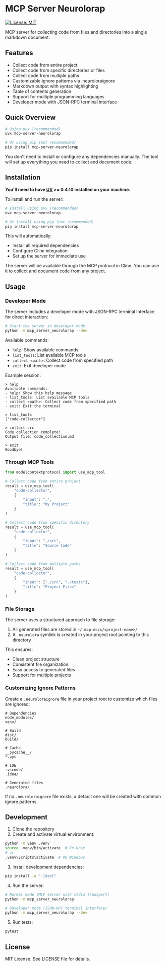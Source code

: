 # MCP Server Neurolorap

[![License: MIT](https://img.shields.io/badge/License-MIT-yellow.svg)](https://opensource.org/licenses/MIT)

MCP server for collecting code from files and directories into a single markdown document.

## Features

- Collect code from entire project
- Collect code from specific directories or files
- Collect code from multiple paths
- Customizable ignore patterns via .neuroloraignore
- Markdown output with syntax highlighting
- Table of contents generation
- Support for multiple programming languages
- Developer mode with JSON-RPC terminal interface

## Quick Overview

```sh
# Using uvx (recommended)
uvx mcp-server-neurolorap

# Or using pip (not recommended)
pip install mcp-server-neurolorap
```

You don't need to install or configure any dependencies manually. The tool will set up everything you need to collect and document code.

## Installation

**You'll need to have [UV](https://docs.astral.sh/uv/) >= 0.4.10 installed on your machine.**

To install and run the server:

```sh
# Install using uvx (recommended)
uvx mcp-server-neurolorap

# Or install using pip (not recommended)
pip install mcp-server-neurolorap
```

This will automatically:

- Install all required dependencies
- Configure Cline integration
- Set up the server for immediate use

The server will be available through the MCP protocol in Cline. You can use it to collect and document code from any project.

## Usage

### Developer Mode

The server includes a developer mode with JSON-RPC terminal interface for direct interaction:

```bash
# Start the server in developer mode
python -m mcp_server_neurolorap --dev
```

Available commands:

- `help`: Show available commands
- `list_tools`: List available MCP tools
- `collect <path>`: Collect code from specified path
- `exit`: Exit developer mode

Example session:

```
> help
Available commands:
- help: Show this help message
- list_tools: List available MCP tools
- collect <path>: Collect code from specified path
- exit: Exit the terminal

> list_tools
["code-collector"]

> collect src
Code collection complete!
Output file: code_collection.md

> exit
Goodbye!
```

### Through MCP Tools

```python
from modelcontextprotocol import use_mcp_tool

# Collect code from entire project
result = use_mcp_tool(
    "code-collector",
    {
        "input": ".",
        "title": "My Project"
    }
)

# Collect code from specific directory
result = use_mcp_tool(
    "code-collector",
    {
        "input": "./src",
        "title": "Source Code"
    }
)

# Collect code from multiple paths
result = use_mcp_tool(
    "code-collector",
    {
        "input": ["./src", "./tests"],
        "title": "Project Files"
    }
)
```

### File Storage

The server uses a structured approach to file storage:

1. All generated files are stored in `~/.mcp-docs/<project-name>/`
2. A `.neurolora` symlink is created in your project root pointing to this directory

This ensures:

- Clean project structure
- Consistent file organization
- Easy access to generated files
- Support for multiple projects

### Customizing Ignore Patterns

Create a `.neuroloraignore` file in your project root to customize which files are ignored:

```gitignore
# Dependencies
node_modules/
venv/

# Build
dist/
build/

# Cache
__pycache__/
*.pyc

# IDE
.vscode/
.idea/

# Generated files
.neurolora/
```

If no `.neuroloraignore` file exists, a default one will be created with common ignore patterns.

## Development

1. Clone the repository
2. Create and activate virtual environment:

```sh
python -m venv .venv
source .venv/bin/activate  # On Unix
# or
.venv\Scripts\activate  # On Windows
```

3. Install development dependencies:

```sh
pip install -e ".[dev]"
```

4. Run the server:

```sh
# Normal mode (MCP server with stdio transport)
python -m mcp_server_neurolorap

# Developer mode (JSON-RPC terminal interface)
python -m mcp_server_neurolorap --dev
```

5. Run tests:

```sh
pytest
```

## License

MIT License. See LICENSE file for details.
